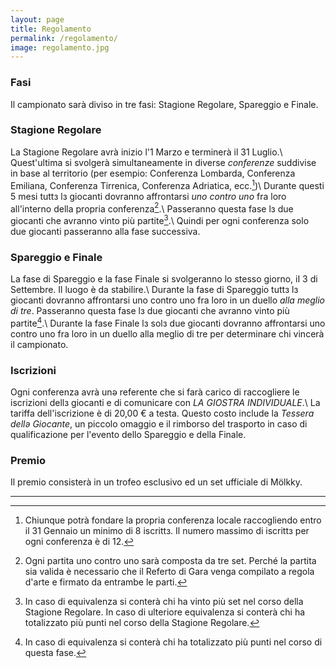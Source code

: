 ```yaml
---
layout: page
title: Regolamento
permalink: /regolamento/
image: regolamento.jpg
---
```


### Fasi
Il campionato sarà diviso in tre fasi: Stagione Regolare, Spareggio e Finale.

### Stagione Regolare
La Stagione Regolare avrà inizio l'1 Marzo e terminerà il 31 Luglio.\\
Quest'ultima si svolgerà simultaneamente in diverse *conferenze* suddivise in base al territorio (per esempio: Conferenza Lombarda, Conferenza Emiliana, Conferenza Tirrenica, Conferenza Adriatica, ecc.[^1])\\
Durante questi 5 mesi tuttз lз giocanti dovranno affrontarsi *uno contro uno* fra loro all'interno della propria conferenza[^2].\\
Passeranno questa fase lз due giocanti che avranno vinto più partite[^3].\\
Quindi per ogni conferenza solo due giocanti passeranno alla fase successiva.

### Spareggio e Finale
La fase di Spareggio e la fase Finale si svolgeranno lo stesso giorno, iI 3 di Settembre. Il luogo è da stabilire.\\
Durante la fase di Spareggio tuttз lз giocanti dovranno affrontarsi uno contro uno fra loro in un duello *alla meglio di tre*.
Passeranno questa fase lз due giocanti che avranno vinto più partite[^4].\\
Durante la fase Finale lз solз due giocanti dovranno affrontarsi uno contro uno fra loro in un duello alla meglio di tre per determinare chi vincerà il campionato.

### Iscrizioni
Ogni conferenza avrà unə referente che si farà carico di raccogliere le iscrizioni dellз giocanti e di comunicare con *LA GIOSTRA INDIVIDUALE*.\\
La tariffa dell'iscrizione è di 20,00 € a testa. Questo costo include la *Tessera dellə Giocante*, un piccolo omaggio e il rimborso del trasporto in caso di qualificazione per l'evento dello Spareggio e della Finale.

### Premio
Il premio consisterà in un trofeo esclusivo ed un set ufficiale di Mölkky.



--- 

[^1]: Chiunque potrà fondare la propria conferenza locale raccogliendo entro il 31 Gennaio un minimo di 8 iscrittз. Il numero massimo di iscrittз per ogni conferenza è di 12.

[^2]: Ogni partita uno contro uno sarà composta da tre set. Perché la partita sia valida è necessario che il Referto di Gara venga compilato a regola d'arte e firmato da entrambe le parti.

[^3]: In caso di equivalenza si conterà chi ha vinto più set nel corso della Stagione Regolare. In caso di ulteriore equivalenza si conterà chi ha totalizzato più punti nel corso della Stagione Regolare.

[^4]: In caso di equivalenza si conterà chi ha totalizzato più punti nel corso di questa fase.

